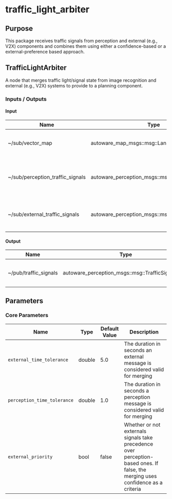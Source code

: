 # traffic_light_arbiter

## Purpose

This package receives traffic signals from perception and external (e.g., V2X) components and combines them using either a confidence-based or a external-preference based approach.

## TrafficLightArbiter

A node that merges traffic light/signal state from image recognition and external (e.g., V2X) systems to provide to a planning component.

### Inputs / Outputs

#### Input

| Name                             | Type                                              | Description                                              |
| -------------------------------- | ------------------------------------------------- | -------------------------------------------------------- |
| ~/sub/vector_map                 | autoware_map_msgs::msg::LaneletMapBin             | The vector map to get valid traffic signal ids.          |
| ~/sub/perception_traffic_signals | autoware_perception_msgs::msg::TrafficSignalArray | The traffic signals from the image recognition pipeline. |
| ~/sub/external_traffic_signals   | autoware_perception_msgs::msg::TrafficSignalArray | The traffic signals from an external system.             |

#### Output

| Name                  | Type                                              | Description                      |
| --------------------- | ------------------------------------------------- | -------------------------------- |
| ~/pub/traffic_signals | autoware_perception_msgs::msg::TrafficSignalArray | The merged traffic signal state. |

## Parameters

### Core Parameters

| Name                        | Type   | Default Value | Description                                                                                                                      |
| --------------------------- | ------ | ------------- | -------------------------------------------------------------------------------------------------------------------------------- |
| `external_time_tolerance`   | double | 5.0           | The duration in seconds an external message is considered valid for merging                                                      |
| `perception_time_tolerance` | double | 1.0           | The duration in seconds a perception message is considered valid for merging                                                     |
| `external_priority`         | bool   | false         | Whether or not externals signals take precedence over perception-based ones. If false, the merging uses confidence as a criteria |
